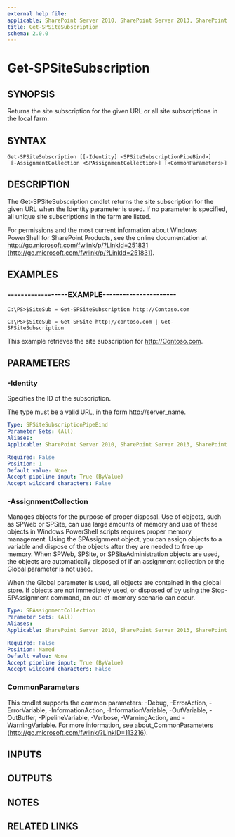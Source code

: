 ```yaml
---
external help file: 
applicable: SharePoint Server 2010, SharePoint Server 2013, SharePoint Server 2016, SharePoint Server 2019
title: Get-SPSiteSubscription
schema: 2.0.0
---
```


# Get-SPSiteSubscription

## SYNOPSIS

Returns the site subscription for the given URL or all site subscriptions in the local farm.



## SYNTAX

```
Get-SPSiteSubscription [[-Identity] <SPSiteSubscriptionPipeBind>]
 [-AssignmentCollection <SPAssignmentCollection>] [<CommonParameters>]
```

## DESCRIPTION
The Get-SPSiteSubscription cmdlet returns the site subscription for the given URL when the Identity parameter is used.
If no parameter is specified, all unique site subscriptions in the farm are listed.

For permissions and the most current information about Windows PowerShell for SharePoint Products, see the online documentation at http://go.microsoft.com/fwlink/p/?LinkId=251831 (http://go.microsoft.com/fwlink/p/?LinkId=251831).

## EXAMPLES

### ------------------EXAMPLE---------------------- 
```
C:\PS>$SiteSub = Get-SPSiteSubscription http://Contoso.com

C:\PS>$SiteSub = Get-SPSite http://contoso.com | Get-SPSiteSubscription
```

This example retrieves the site subscription for http://Contoso.com.

## PARAMETERS

### -Identity
Specifies the ID of the subscription.

The type must be a valid URL, in the form http://server_name.

```yaml
Type: SPSiteSubscriptionPipeBind
Parameter Sets: (All)
Aliases: 
Applicable: SharePoint Server 2010, SharePoint Server 2013, SharePoint Server 2016, SharePoint Server 2019

Required: False
Position: 1
Default value: None
Accept pipeline input: True (ByValue)
Accept wildcard characters: False
```

### -AssignmentCollection
Manages objects for the purpose of proper disposal.
Use of objects, such as SPWeb or SPSite, can use large amounts of memory and use of these objects in Windows PowerShell scripts requires proper memory management.
Using the SPAssignment object, you can assign objects to a variable and dispose of the objects after they are needed to free up memory.
When SPWeb, SPSite, or SPSiteAdministration objects are used, the objects are automatically disposed of if an assignment collection or the Global parameter is not used.

When the Global parameter is used, all objects are contained in the global store.
If objects are not immediately used, or disposed of by using the Stop-SPAssignment command, an out-of-memory scenario can occur.

```yaml
Type: SPAssignmentCollection
Parameter Sets: (All)
Aliases: 
Applicable: SharePoint Server 2010, SharePoint Server 2013, SharePoint Server 2016, SharePoint Server 2019

Required: False
Position: Named
Default value: None
Accept pipeline input: True (ByValue)
Accept wildcard characters: False
```

### CommonParameters
This cmdlet supports the common parameters: -Debug, -ErrorAction, -ErrorVariable, -InformationAction, -InformationVariable, -OutVariable, -OutBuffer, -PipelineVariable, -Verbose, -WarningAction, and -WarningVariable. For more information, see about_CommonParameters (http://go.microsoft.com/fwlink/?LinkID=113216).

## INPUTS

## OUTPUTS

## NOTES

## RELATED LINKS

